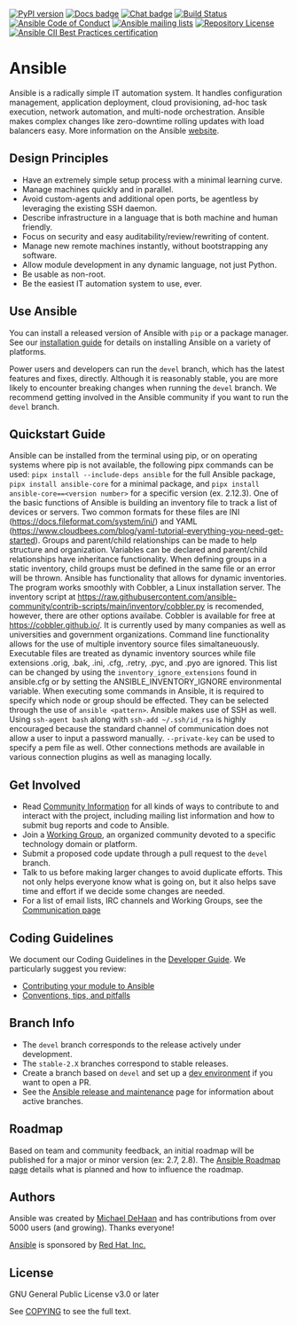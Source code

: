 [![PyPI version](https://img.shields.io/pypi/v/ansible-core.svg)](https://pypi.org/project/ansible-core)
[![Docs badge](https://img.shields.io/badge/docs-latest-brightgreen.svg)](https://docs.ansible.com/ansible/latest/)
[![Chat badge](https://img.shields.io/badge/chat-IRC-brightgreen.svg)](https://docs.ansible.com/ansible/latest/community/communication.html)
[![Build Status](https://dev.azure.com/ansible/ansible/_apis/build/status/CI?branchName=devel)](https://dev.azure.com/ansible/ansible/_build/latest?definitionId=20&branchName=devel)
[![Ansible Code of Conduct](https://img.shields.io/badge/code%20of%20conduct-Ansible-silver.svg)](https://docs.ansible.com/ansible/latest/community/code_of_conduct.html)
[![Ansible mailing lists](https://img.shields.io/badge/mailing%20lists-Ansible-orange.svg)](https://docs.ansible.com/ansible/latest/community/communication.html#mailing-list-information)
[![Repository License](https://img.shields.io/badge/license-GPL%20v3.0-brightgreen.svg)](COPYING)
[![Ansible CII Best Practices certification](https://bestpractices.coreinfrastructure.org/projects/2372/badge)](https://bestpractices.coreinfrastructure.org/projects/2372)

# Ansible

Ansible is a radically simple IT automation system. It handles
configuration management, application deployment, cloud provisioning,
ad-hoc task execution, network automation, and multi-node orchestration. Ansible makes complex
changes like zero-downtime rolling updates with load balancers easy. More information on the Ansible [website](https://ansible.com/).

## Design Principles

* Have an extremely simple setup process with a minimal learning curve.
* Manage machines quickly and in parallel.
* Avoid custom-agents and additional open ports, be agentless by
  leveraging the existing SSH daemon.
* Describe infrastructure in a language that is both machine and human
  friendly.
* Focus on security and easy auditability/review/rewriting of content.
* Manage new remote machines instantly, without bootstrapping any
  software.
* Allow module development in any dynamic language, not just Python.
* Be usable as non-root.
* Be the easiest IT automation system to use, ever.

## Use Ansible

You can install a released version of Ansible with `pip` or a package manager. See our
[installation guide](https://docs.ansible.com/ansible/latest/installation_guide/intro_installation.html) for details on installing Ansible
on a variety of platforms.

Power users and developers can run the `devel` branch, which has the latest
features and fixes, directly. Although it is reasonably stable, you are more likely to encounter
breaking changes when running the `devel` branch. We recommend getting involved
in the Ansible community if you want to run the `devel` branch.

## Quickstart Guide

Ansible can be installed from the terminal using pip, or on operating systems where pip is not available, the following pipx commands can be used: `pipx install --include-deps ansible` for the full Ansible package, `pipx install ansible-core` for a minimal package, and `pipx install ansible-core==<version number>` for a specific version (ex. 2.12.3). One of the basic functions of Ansible is building an inventory file to track a list of devices or servers. Two common formats for these files are INI (https://docs.fileformat.com/system/ini/) and YAML (https://www.cloudbees.com/blog/yaml-tutorial-everything-you-need-get-started). Groups and parent/child relationships can be made to help structure and organization.  Variables can be declared and parent/child relationships have inheritance functionality.  When defining groups in a static inventory, child groups must be defined in the same file or an error will be thrown.  Ansible has functionality that allows for dynamic inventories.  The program works smoothly with Cobbler, a Linux installation server.  The inventory script at https://raw.githubusercontent.com/ansible-community/contrib-scripts/main/inventory/cobbler.py is recomended, however, there are other options availabe.  Cobbler is available for free at https://cobbler.github.io/.  It is currently used by many companies as well as universities and government organizations.  Command line functionality allows for the use of multiple inventory source files simaltaneuously.  Executable files are treated as dynamic inventory sources while file extensions .orig, .bak, .ini, .cfg, .retry, .pyc, and .pyo are ignored. This list can be changed by using the `inventory_ignore_extensions` found in ansible.cfg or by setting the ANSIBLE_INVENTORY_IGNORE environmental variable.  When executing some commands in Ansible, it is required to specify which node or group should be effected.  They can be selected through the use of `ansible <pattern>`.  Ansible makes use of SSH as well.  Using `ssh-agent bash` along with `ssh-add ~/.ssh/id_rsa` is highly encouraged because the standard channel of communication does not allow a user to input a password manually. `--private-key` can be used to specify a pem file as well.  Other connections methods are available in various connection plugins as well as managing locally.

## Get Involved

* Read [Community Information](https://docs.ansible.com/ansible/latest/community) for all
  kinds of ways to contribute to and interact with the project,
  including mailing list information and how to submit bug reports and
  code to Ansible.
* Join a [Working Group](https://github.com/ansible/community/wiki),
  an organized community devoted to a specific technology domain or platform.
* Submit a proposed code update through a pull request to the `devel` branch.
* Talk to us before making larger changes
  to avoid duplicate efforts. This not only helps everyone
  know what is going on, but it also helps save time and effort if we decide
  some changes are needed.
* For a list of email lists, IRC channels and Working Groups, see the
  [Communication page](https://docs.ansible.com/ansible/latest/community/communication.html)

## Coding Guidelines

We document our Coding Guidelines in the [Developer Guide](https://docs.ansible.com/ansible/devel/dev_guide/). We particularly suggest you review:

* [Contributing your module to Ansible](https://docs.ansible.com/ansible/devel/dev_guide/developing_modules_checklist.html)
* [Conventions, tips, and pitfalls](https://docs.ansible.com/ansible/devel/dev_guide/developing_modules_best_practices.html)

## Branch Info

* The `devel` branch corresponds to the release actively under development.
* The `stable-2.X` branches correspond to stable releases.
* Create a branch based on `devel` and set up a [dev environment](https://docs.ansible.com/ansible/latest/dev_guide/developing_modules_general.html#common-environment-setup) if you want to open a PR.
* See the [Ansible release and maintenance](https://docs.ansible.com/ansible/devel/reference_appendices/release_and_maintenance.html) page for information about active branches.

## Roadmap

Based on team and community feedback, an initial roadmap will be published for a major or minor version (ex: 2.7, 2.8).
The [Ansible Roadmap page](https://docs.ansible.com/ansible/devel/roadmap/) details what is planned and how to influence the roadmap.

## Authors

Ansible was created by [Michael DeHaan](https://github.com/mpdehaan)
and has contributions from over 5000 users (and growing). Thanks everyone!

[Ansible](https://www.ansible.com) is sponsored by [Red Hat, Inc.](https://www.redhat.com)

## License

GNU General Public License v3.0 or later

See [COPYING](COPYING) to see the full text.
